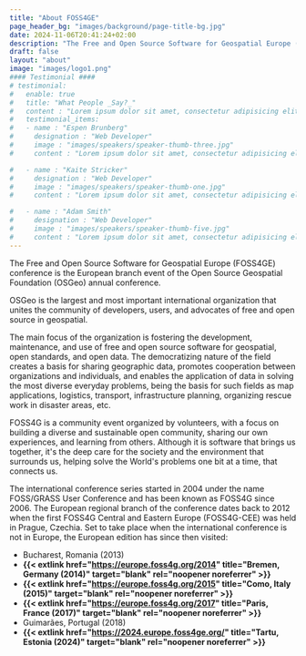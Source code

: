 ```yaml
---
title: "About FOSS4GE"
page_header_bg: "images/background/page-title-bg.jpg"
date: 2024-11-06T20:41:24+02:00
description: "The Free and Open Source Software for Geospatial Europe (FOSS4GE) conference is the European branch event of the Open Source Geospatial Foundation (OSGeo) annual conference."
draft: false
layout: "about"
image: "images/logo1.png"
#### Testimonial ####
# testimonial:
#   enable: true
#   title: "What People _Say?_"
#   content : "Lorem ipsum dolor sit amet, consectetur adipisicing elit. Deleniti aliquid vero harum rerum voluptates, ab, ullam."
#   testimonial_items:
#   - name : "Espen Brunberg"
#     designation : "Web Developer"
#     image : "images/speakers/speaker-thumb-three.jpg"
#     content : "Lorem ipsum dolor sit amet, consectetur adipisicing elit. Reiciendis voluptate modi sunt placeat in vel illo dolorem, atque maxime voluptates optio fugit iure cum ipsa quo quaerat! Veritatis, modi. Laudantium provident deleniti earum voluptas delectus, labore dolor dolorem amet expedita."

#   - name : "Kaite Stricker"
#     designation : "Web Developer"
#     image : "images/speakers/speaker-thumb-one.jpg"
#     content : "Lorem ipsum dolor sit amet, consectetur adipisicing elit. Reiciendis voluptate modi sunt placeat in vel illo dolorem, atque maxime voluptates optio fugit iure cum ipsa quo quaerat! Veritatis, modi. Laudantium provident deleniti earum voluptas delectus, labore dolor dolorem amet expedita."

#   - name : "Adam Smith"
#     designation : "Web Developer"
#     image : "images/speakers/speaker-thumb-five.jpg"
#     content : "Lorem ipsum dolor sit amet, consectetur adipisicing elit. Reiciendis voluptate modi sunt placeat in vel illo dolorem, atque maxime voluptates optio fugit iure cum ipsa quo quaerat! Veritatis, modi. Laudantium provident deleniti earum voluptas delectus, labore dolor dolorem amet expedita."
---
```


The Free and Open Source Software for Geospatial Europe (FOSS4GE) conference is the
European branch event of the Open Source Geospatial Foundation (OSGeo) annual
conference.

OSGeo is the largest and most important international organization
that unites the community of developers, users, and advocates of free and
open source in geospatial.

The main focus of the organization is fostering the development, maintenance,
and use of free and open source software for geospatial, open standards, and
open data. The democratizing nature of the field creates a basis for sharing
geographic data, promotes cooperation between organizations and individuals,
and enables the application of data in solving the most diverse everyday
problems, being the basis for such fields as map applications, logistics,
transport, infrastructure planning, organizing rescue work in
disaster areas, etc.

FOSS4G is a community event organized by volunteers, with a focus on
building a diverse and sustainable open community, sharing our own experiences,
and learning from others. Although it is software that brings us together, it's
the deep care for the society and the environment that surrounds us, helping
solve the World's problems one bit at a time, that connects us.

The international conference series started in 2004 under the name FOSS/GRASS
User Conference and has been known as FOSS4G since 2006. The European regional
branch of the conference dates back to 2012 when the first FOSS4G Central and
Eastern Europe (FOSS4G-CEE) was held in Prague, Czechia. Set to take place when
the international conference is not in Europe, the European edition has since
then visited:
- Bucharest, Romania (2013)
- **{{< extlink href="https://europe.foss4g.org/2014" title="Bremen, Germany (2014)" target="blank" rel="noopener noreferrer" >}}**
- **{{< extlink href="https://europe.foss4g.org/2015" title="Como, Italy (2015)" target="blank" rel="noopener noreferrer" >}}**
- **{{< extlink href="https://europe.foss4g.org/2017" title="Paris, France (2017)" target="blank" rel="noopener noreferrer" >}}**
- Guimarães, Portugal (2018)
- **{{< extlink href="https://2024.europe.foss4ge.org/" title="Tartu, Estonia (2024)" target="blank" rel="noopener noreferrer" >}}**
